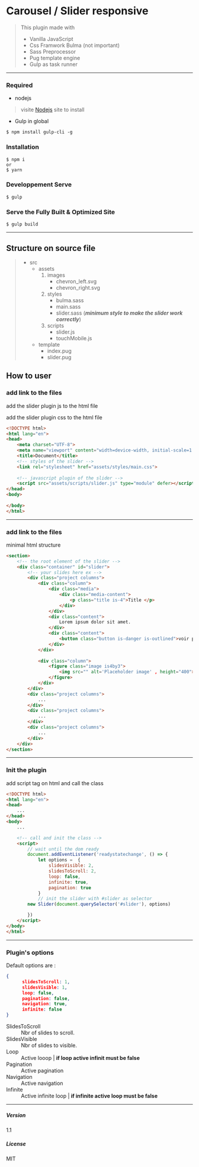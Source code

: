 # Carousel / Slider  responsive

> This plugin made with 
>    * Vanilla JavaScript
>    * Css Framwork Bulma (not important)
>    * Sass Preprocessor
>    * Pug template engine
>    * Gulp as task runner
---

###  Required
* nodejs

>
>    visite [Nodejs](http://nodejs.org/) site to install
>

* Gulp in global

```
$ npm install gulp-cli -g

```


### Installation

```
$ npm i 
or
$ yarn

```



### Developpement Serve

```
$ gulp

```


### Serve the Fully Built & Optimized Site

```
$ gulp build

```
---
Structure on source file
------

>* src
>    - assets
>        1. images
>            - chevron_left.svg
>            - chevron_right.svg
>        2. styles
>            - bulma.sass
>            - main.sass
>            - slider.sass (***minimum style to make the slider work correctly***)
>        3. scripts
>            - slider.js
>            - touchMobile.js
>    - template
>       - index.pug    
>       - slider.pug

How to user
------

### add link to the files
add the slider plugin js to the html file

add the slider plugin css to the html file

```html
<!DOCTYPE html>
<html lang="en">
<head>
    <meta charset="UTF-8">
    <meta name="viewport" content="width=device-width, initial-scale=1.0">
    <title>Document</title>
    <!-- styles of the slider -->
    <link rel="stylesheet" href="assets/styles/main.css">
    
    <!-- javascript plugin of the slider -->
    <script src="assets/scripts/slider.js" type="module" defer></script>
</head>
<body>
    
</body>
</html>

```
---
### add link to the files

minimal html structure

```HTML
<section>
    <!-- the root element of the slider -->
    <div class="container" id="slider">
        <!-- your slides here ex -->
        <div class="project columns">
            <div class="column">
                <div class="media">
                    <div class="media-content">
                        <p class="title is-4">Title </p>
                    </div>
                </div>
                <div class="content">
                    Lorem ipsum dolor sit amet.
                </div>
                <div class="content">
                    <button class="button is-danger is-outlined">voir plus</button>
                </div>
            </div>
        
            <div class="column">
                <figure class="image is4by3">
                    <img src="" alt='Placeholder image' , height="400">
                </figure>
            </div>
        </div>
        <div class="project columns">
            ...
        </div>
        <div class="project columns">
            ...
        </div>
        <div class="project columns">
            ...
        </div>
    </div>
</section>

```
---

### Init the plugin

add script tag on html and call the class

```HTML
<!DOCTYPE html>
<html lang="en">
<head>
    ...
</head>
<body>
    ...

    <!-- call and init the class -->
    <script>
        // wait until the dom ready
        document.addEventListener('readystatechange', () => {
            let options =  {
                slidesVisible: 2,
                slidesToScroll: 2,
                loop: false,
                infinite: true,
                pagination: true
            }
            // init the slider with #slider as selector
        new Slider(document.querySelector('#slider'), options)

        })
    </script>
</body>
</html>
````
---

### Plugin's options

Default options are :
```JSON
{
      slidesToScroll: 1,
      slidesVisible: 1,
      loop: false,
      pagination: false,
      navigation: true,
      infinite: false
}
```

<dl>
    <dt>SlidesToScroll</dt>
    <dd>Nbr of slides to scroll.</dd>
    <dt>SlidesVisible</dt>
    <dd>Nbr of slides to visible.</dd>
    <dt>Loop</dt>
    <dd>Active looop | <b>if loop active infinit must be false</b></dd>
    <dt>Pagination</dt>
    <dd>Active pagination</dd>
    <dt>Navigation</dt>
    <dd>Active navigation</dd>    
    <dt>Infinite</dt>
    <dd> Active infinite loop | <b>if infinite active loop must be false</b></dd>
</dl>

---

##### Version
1.1

##### License
MIT